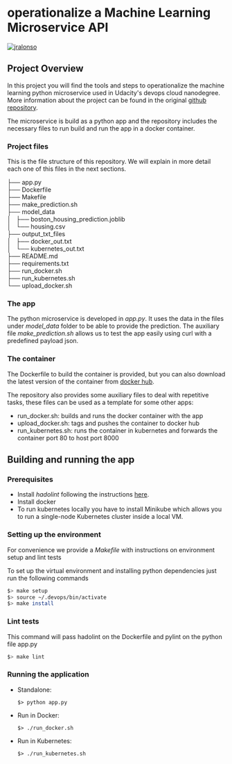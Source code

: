 
# operationalize a Machine Learning Microservice API
[![jralonso](https://circleci.com/gh/jralonso/ml-microservice-kubernetes.svg?style=svg)](https://app.circleci.com/pipelines/github/jralonso/ml-microservice-kubernetes?branch=master)


## Project Overview

In this project you will find the tools and steps to operationalize the machine learning python microservice used in Udacity's devops cloud nanodegree. More information about the project can be found in the original [github repository](https://github.com/udacity/DevOps_Microservices/tree/master/project-ml-microservice-kubernetes).

The microservice is build as a python app and the repository includes the necessary files to run build and run the app in a docker container. 

### Project files

This is the file structure of this repository. We will explain in more detail each one of this files in the next sections.

├── app.py  
├── Dockerfile  
├── Makefile  
├── make_prediction.sh  
├── model_data  
│   ├── boston_housing_prediction.joblib  
│   └── housing.csv  
├── output_txt_files  
│   ├── docker_out.txt  
│   └── kubernetes_out.txt  
├── README.md  
├── requirements.txt  
├── run_docker.sh  
├── run_kubernetes.sh  
└── upload_docker.sh  

### The app

The python microservice is developed in _app.py_. It uses the data in the files under _model_data_ folder to be able to provide the prediction.
The auxiliary file _make_prediction.sh_ allows us to test the app easily using curl with a predefined payload json. 

### The container

The Dockerfile to build the container is provided, but you can also download the latest version of the container from [docker hub](https://hub.docker.com/repository/docker/jralonso/udacity-devops-mlproject). 

The repository also provides some auxiliary files to deal with repetitive tasks, these files can be used as a template for some other apps:
* run_docker.sh: builds and runs the docker container with the app
* upload_docker.sh: tags and pushes the container to docker hub
* run_kubernetes.sh: runs the container in kubernetes and forwards the container port 80 to host port 8000

## Building and running the app

### Prerequisites

* Install _hadolint_ following the instructions [here](https://github.com/hadolint/hadolint). 
* Install docker
* To run kubernetes locally you have to install Minikube which allows you to run a single-node Kubernetes cluster inside a local VM.

### Setting up the environment

For convenience we provide a _Makefile_ with instructions on environment setup and lint tests

To set up the virtual environment and installing python dependencies just run the following commands

```bash
$> make setup
$> source ~/.devops/bin/activate
$> make install
```
### Lint tests
This command will pass hadolint on the Dockerfile and pylint on the python file app.py

``` bash
$> make lint
```

### Running the application

* Standalone: 
    ```
    $> python app.py
    ```
* Run in Docker: 
    ```
    $> ./run_docker.sh
    ```
* Run in Kubernetes: 
    ```
    $> ./run_kubernetes.sh
    ```
